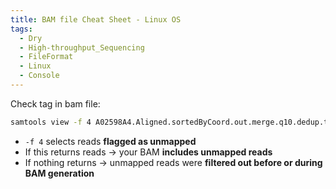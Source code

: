 ```yaml
---
title: BAM file Cheat Sheet - Linux OS
tags:
  - Dry
  - High-throughput_Sequencing
  - FileFormat
  - Linux
  - Console
---
```

Check tag in bam file:

```bash
samtools view -f 4 A02598A4.Aligned.sortedByCoord.out.merge.q10.dedup.target.bam | head
```

- `-f 4` selects reads **flagged as unmapped**
- If this returns reads → your BAM **includes unmapped reads**
- If nothing returns → unmapped reads were **filtered out before or during BAM generation**